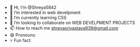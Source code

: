 - 👋 Hi, I’m @Shreya5842
- 👀 I’m interested in web develpment
- 🌱 I’m currently learning CSS
- 💞️ I’m looking to collaborate on WEB DEVELPMENT PROJECTS
- 📫 How to reach me shreyasrivastava939@gmail.com
- 😄 Pronouns: 
- ⚡ Fun fact: 

<!---
Shreya5842/Shreya5842 is a ✨ special ✨ repository because its `README.md` (this file) appears on your GitHub profile.
You can click the Preview link to take a look at your changes.
--->
